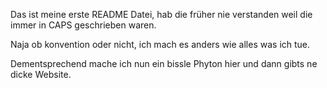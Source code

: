 Das ist meine erste README Datei, hab die früher nie verstanden weil die immer in CAPS geschrieben waren.

Naja ob konvention oder nicht, ich mach es anders wie alles was ich tue. 

Dementsprechend mache ich nun ein bissle Phyton hier und dann gibts ne dicke Website.